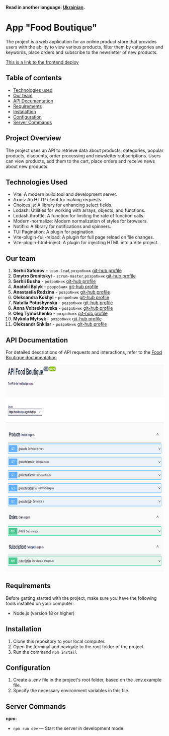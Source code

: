 **Read in another language: [Ukrainian](README.ua.md).**

# App "Food Boutique"

The project is a web application for an online product store that provides users
with the ability to view various products, filter them by categories and
keywords, place orders and subscribe to the newsletter of new products.

<a href="https://karatsergio.github.io/project-caramel/">This is a link to the
frontend deploy</a>

## Table of contents

- [Technologies used](#technologies-used)
- [Our team](#our-team)
- [API Documentation](#api-documentation)
- [Requirements](#requirements)
- [Instalattion](#instalattion)
- [Configuration](#configuration)
- [Server Commands](#server-commands)

## Project Overview

The project uses an API to retrieve data about products, categories, popular
products, discounts, order processing and newsletter subscriptions. Users can
view products, add them to the cart, place orders and receive news about new
products.

## Technologies Used

- Vite: A modern build tool and development server.
- Axios: An HTTP client for making requests.
- Choices.js: A library for enhancing select fields.
- Lodash: Utilities for working with arrays, objects, and functions.
- Lodash.throttle: A function for limiting the rate of function calls.
- Modern-normalize: Modern normalization of styles for browsers.
- Notiflix: A library for notifications and spinners.
- TUI Pagination: A plugin for pagination.
- Vite-plugin-full-reload: A plugin for full page reload on file changes.
- Vite-plugin-html-inject: A plugin for injecting HTML into a Vite project.

## Our team

1. **Serhii Safonov** - `team-lead`,`розробник`
   <a href="https://github.com/KaratSergio">git-hub profile</a>
2. **Dmytro Bronitskyi** - `scrum-master`,`розробник`
   <a href="https://github.com/DimaBronytskyy">git-hub profile</a>
3. **Serhii Busha** - `розробник` <a href="https://github.com/rango198">git-hub
   profile</a>
4. **Anatolii Bylyk** - `розробник` <a href="https://github.com/BizonNT">git-hub
   profile</a>
5. **Anastasiia Rodzina** - `розробник`
   <a href="https://github.com/Anastasiia-Rodzina">git-hub profile</a>
6. **Oleksandra Koshyl** - `розробник`
   <a href="https://github.com/sashasashkina">git-hub profile</a>
7. **Natalia Potushynska** - `розробник`
   <a href="https://github.com/NataliaPot">git-hub profile</a>
8. **Anna Voitsekhovska** - `розробник`
   <a href="https://github.com/Anna4voit">git-hub profile</a>
9. **Oleg Tymoshenko** - `розробник`
   <a href="https://github.com/djurik2008">git-hub profile</a>
10. **Mykola Mytsyk** - `розробник`
    <a href="https://github.com/mykolamytsyk">git-hub profile</a>
11. **Oleksandr Shkliar** - `розробник`
    <a href="https://github.com/Alex11SW">git-hub profile</a>

## API Documentation

For detailed descriptions of API requests and interactions, refer to the
[Food Boutique documentation](https://food-boutique.b.goit.study/api-docs/)

<img src="./src/public/swagger.png" alt="Food Boutique API Documentation" width="1100" height="657">

## Requirements

Before getting started with the project, make sure you have the following tools
installed on your computer:

- Node.js (version 18 or higher)

## Installation

1. Clone this repository to your local computer.
2. Open the terminal and navigate to the root folder of the project.
3. Run the command `npm install`

## Configuration

1. Create a .env file in the project's root folder, based on the .env.example
   file.
2. Specify the necessary environment variables in this file.

## Server Commands

**npm:**

- `npm run dev` — Start the server in development mode.
